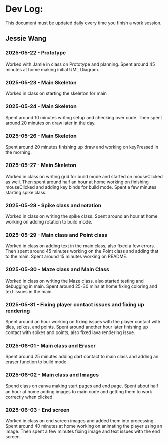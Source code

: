 # Dev Log:

This document must be updated daily every time you finish a work session.

## Jessie Wang

### 2025-05-22 - Prototype
Worked with Jamie in class on Prototype and planning. Spent around 45 minutes at home making initial UML Diagram.

### 2025-05-23 - Main Skeleton
Worked in class on starting the skeleton for main

### 2025-05-24 - Main Skeleton
Spent around 10 minutes writing setup and checking over code. Then spent around 20 minutes on draw later in the day.

### 2025-05-26 - Main Skeleton
Spent around 20 minutes finishing up draw and working on keyPressed in the morning.

### 2025-05-27 - Main Skeleton
Worked in class on writing grid for build mode and started on mouseClicked as well. Then spent around half an hour at home working on finishing mouseClicked and adding key binds for build mode. Spent a few minutes starting spike class.

### 2025-05-28 - Spike class and rotation
Worked in class on writing the spike class. Spent around an hour at home working on adding rotation to build mode. 

### 2025-05-29 - Main class and Point class
Worked in class on adding text in the main class, also fixed a few errors. Then spent around 45 minutes working on the Point class and adding that to the main. Spent around 15 minutes working on README.

### 2025-05-30 - Maze class and Main Class
Worked in class on writing the Maze class, also started testing and debugging in main. Spent around 25-30 mins at home fixing coloring and text issues in the main.

### 2025-05-31 - Fixing player contact issues and fixing up rendering
Spent around an hour working on fixing issues with the player contact with tiles, spikes, and points. Spent around another hour later finishing up contact with spikes and points, also fixed lava rendering issue.

### 2025-06-01 - Main class and Eraser
Spent around 25 minutes adding dart contact to main class and adding an eraser function to build mode.

### 2025-06-02 - Main class and Images
Spend class on canva making start pages and end page. Spent about half an hour at home adding images to main code and getting them to work correctly when clicked.

### 2025-06-03 - End screen
Worked in class on end screen images and added them into processing. Spent around 40 minutes at home working on animating the player using an image. Then spent a few minutes fixing image and text issues with the end screen.